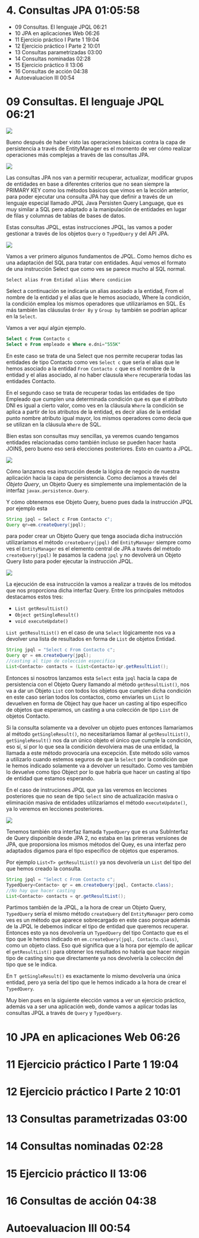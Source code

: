 # 4. Consultas JPA 01:05:58

* 09 Consultas. El lenguaje JPQL 06:21
* 10 JPA en aplicaciones Web 06:26
* 11 Ejercicio práctico I Parte 1 19:04
* 12 Ejercicio práctico I Parte 2 10:01
* 13 Consultas parametrizadas 03:00
* 14 Consultas nominadas 02:28
* 15 Ejercicio práctico II 13:06
* 16 Consultas de acción 04:38
* Autoevaluacion III 00:54

# 09 Consultas. El lenguaje JPQL 06:21

<img src="images/9-01.png">

Bueno después de haber visto las operaciones básicas contra la capa de persistencia a través de EntityManager es el momento de ver cómo realizar operaciones más complejas a través de las consultas JPA.

<img src="images/9-02.png">

Las consultas JPA nos van a permitir recuperar, actualizar, modificar grupos de entidades en base a diferentes criterios que no sean siempre la PRIMARY KEY como los métodos básicos que vimos en la lección anterior, para poder ejecutar una consulta JPA hay que definir a través de un lenguaje especial llamado JPQL Java Persisten Query Language, que es muy similar a SQL pero adaptado a la manipulación de entidades en lugar de filas y columnas de tablas de bases de datos.

Estas consultas JPQL, estas instrucciones JPQL, las vamos a poder gestionar a través de los objetos `Query` o `TypedQuery` y del API JPA.

<img src="images/9-03.png">

Vamos a ver primero algunos fundamentos de JPQL. Como hemos dicho es una adaptación del SQL para tratar con entidades. Aquí vemos el formato de una instrucción Select que como ves se parece mucho al SQL normal.

`Select alias From Entidad alias Where condicion`

Select a continuación se indicaría un alias asociado a la entidad, From el nombre de la entidad y el alias que le hemos asociado, Where la condición, la condición emplea los mismos operadores que utilizaríamos en SQL. Es más también las cláusulas `Order By` y `Group by` también se podrían aplicar en la `Select`.

Vamos a ver aquí algún ejemplo.

```sql
Select c From Contacto c
Select e From empleado e Where e.dni="555K"
```

En este caso se trata de una Select que nos permite recuperar todas las entidades de tipo Contacto como ves `Select c` que sería el alias que le hemos asociado a la entidad `From Contacto c` que es el nombre de la entidad y el alias asociado, al no haber clausula `Where` recuperaría todas las entidades Contacto.

En el segundo caso se trata de recuperar todas las entidades de tipo Empleado que cumplen una determinada condición que es que el atributo DNI es igual a cierto valor, como ves en la cláusula `Where` la condición se aplica a partir de los atributos de la entidad, es decir alias de la entidad punto nombre atributo igual mayor, los mismos operadores como decía que se utilizan en la cláusula `Where` de SQL. 

Bien estas son consultas muy sencillas, ya veremos cuando tengamos entidades relacionadas como también incluso se pueden hacer hasta JOINS, pero bueno eso será elecciones posteriores. Esto en cuanto a JPQL.

<img src="images/9-04.png">

Cómo lanzamos esa instrucción desde la lógica de negocio de nuestra aplicación hacia la capa de persistencia. Como decíamos a través del *Objeto Query*, un Objeto Query es simplemente una implementación de la interfaz `javax.persistence.Query`.

Y cómo obtenemos ese Objeto Query, bueno pues dada la instrucción JPQL por ejemplo esta

```java
String jpql = Select c From Contacto c";
Query qr=em.createQuery(jpql);
```

para poder crear un Objeto Query que tenga asociada dicha instrucción utilizaríamos el método `createQuery(jpql)` del `EntityManager` siempre como ves el `EntityManager` es el elemento central de JPA a través del método `createQuery(jpql)` le pasamos la cadena `jpql` y no devolverá un Objeto Query listo para poder ejecutar la instrucción JPQL.

<img src="images/9-05.png">

La ejecución de esa instrucción la vamos a realizar a través de los métodos que nos proporciona dicha interfaz Query. Entre los principales métodos destacamos estos tres:

* `List getResultList()` 
* `Object getSingleResult()`
* `void executeUpdate()`


`List getResultList()` en el caso de una `Select` lógicamente nos va a devolver una lista de resultados en forma de `List` de objetos Entidad. 

```java
String jpql = "Select c From Contacto c";
Query qr = em.createQuery(jpql);
//casting al tipo de colección especifica
List<Contacto> contacts = (List<Contacto>)qr.getResultList();
```


Entonces si nosotros lanzamos esta `Select` esta `jpql` hacia la capa de persistencia con el Objeto Query llamando al método `getResultList()`, nos va a dar un Objeto `List` con todos los objetos que cumplen dicha condición en este caso serían todos los contactos, como enviarles un `List` lo devuelven en forma de Object hay que hacer un casting al tipo específico de objetos que esperamos, un casting a una colección de tipo `List` de objetos Contacto.

Si la consulta solamente va a devolver un objeto pues entonces llamaríamos al método `getSingleResult()`, no necesitaríamos llamar al `getResultList()`, `getSingleResult()` nos da un único objeto el único que cumple la condición, eso sí, sí por lo que sea la condición devolviera mas de una entidad, la llamada a este método provocaría una excepción. Este método sólo vamos a utilizarlo cuando estemos seguros de que la `Select` por la condición que le hemos indicado solamente va a devolver un resultado. Como ves también lo devuelve como tipo Object por lo que habría que hacer un casting al tipo de entidad que estamos esperando.

En el caso de instruciones JPQL que ya las veremos en lecciones posteriores que no sean de tipo `Select` sino de actualización masiva o eliminación masiva de entidades utilizaríamos el método `executeUpdate()`, ya lo veremos en lecciones posteriores.

<img src="images/9-06.png">

Tenemos también otra interfaz llamada `TypedQuery` que es una SubInterfaz de Query disponible desde JPA 2, no estaba en las primeras versiones de JPA, que proporsiona los mismos métodos del Quey, es una interfaz pero adaptados digamos para el tipo específico de objetos que esperamos.

Por ejemplo `List<T> getResultList()` ya nos devolvería un `List` del tipo del que hemos creado la consulta.

```java
String jpql = "Select c From Contacto c";
TypedQuery<Contacto> qr = em.createQuery(jpql, Contacto.class);
//No hay que hacer casting
List<Contacto> contacts = qr.getResultList();
```

Partimos también de la JPQL, a la hora de crear un Objeto Query, `TypedQuery` sería el mismo método `createQuery` del `EntityManager` pero como ves es un método que aparece sobrecargado en este caso porque además de la JPQL le debemos indicar el tipo de entidad que queremos recuperar. Entonces esto ya nos devolvería un `TypedQuery` del tipo Contacto que es el tipo que le hemos indicado en `em.createQuery(jpql, Contacto.class)`, como un objeto class. Eso qué significa que a la hora por ejemplo de aplicar el `getResultList()` para obtener los resultados no habría que hacer ningún tipo de casting sino que directamente ya nos devolvería la colección del tipo que se le indica.

En `T getSingleResult()` es exactamente lo mismo devolvería una única entidad, pero ya sería del tipo que le hemos indicado a la hora de crear el `TypedQuery`.

Muy bien pues en la siguiente elección vamos a ver un ejercicio práctico, además va a ser una aplicación web, donde vamos a aplicar todas las consultas JPQL a través de `Query` y `TypedQuery`.

# 10 JPA en aplicaciones Web 06:26
# 11 Ejercicio práctico I Parte 1 19:04
# 12 Ejercicio práctico I Parte 2 10:01
# 13 Consultas parametrizadas 03:00
# 14 Consultas nominadas 02:28
# 15 Ejercicio práctico II 13:06
# 16 Consultas de acción 04:38
# Autoevaluacion III 00:54
